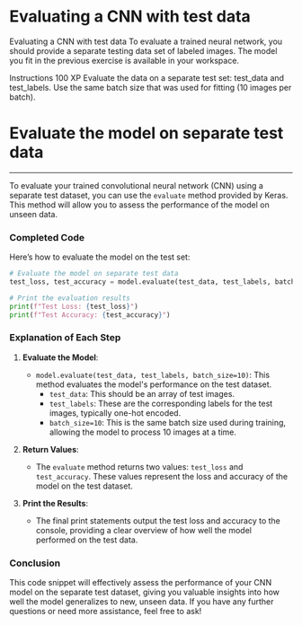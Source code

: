 # Evaluating a CNN with test data

Evaluating a CNN with test data
To evaluate a trained neural network, you should provide a separate testing data set of labeled images. The model you fit in the previous exercise is available in your workspace.

Instructions
100 XP
Evaluate the data on a separate test set: test_data and test_labels.
Use the same batch size that was used for fitting (10 images per batch).

# Evaluate the model on separate test data
____

To evaluate your trained convolutional neural network (CNN) using a separate test dataset, you can use the `evaluate` method provided by Keras. This method will allow you to assess the performance of the model on unseen data.

### Completed Code

Here’s how to evaluate the model on the test set:

```python
# Evaluate the model on separate test data
test_loss, test_accuracy = model.evaluate(test_data, test_labels, batch_size=10)

# Print the evaluation results
print(f"Test Loss: {test_loss}")
print(f"Test Accuracy: {test_accuracy}")
```

### Explanation of Each Step

1. **Evaluate the Model**:
   - `model.evaluate(test_data, test_labels, batch_size=10)`: This method evaluates the model's performance on the test dataset.
     - `test_data`: This should be an array of test images.
     - `test_labels`: These are the corresponding labels for the test images, typically one-hot encoded.
     - `batch_size=10`: This is the same batch size used during training, allowing the model to process 10 images at a time.

2. **Return Values**:
   - The `evaluate` method returns two values: `test_loss` and `test_accuracy`. These values represent the loss and accuracy of the model on the test dataset.

3. **Print the Results**:
   - The final print statements output the test loss and accuracy to the console, providing a clear overview of how well the model performed on the test data.

### Conclusion
This code snippet will effectively assess the performance of your CNN model on the separate test dataset, giving you valuable insights into how well the model generalizes to new, unseen data. If you have any further questions or need more assistance, feel free to ask!